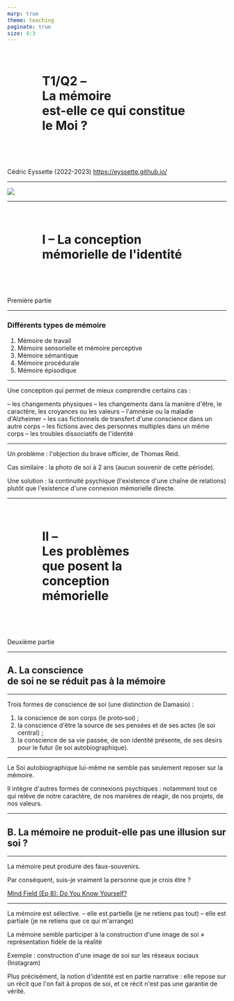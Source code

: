```yaml
---
marp: true
theme: teaching
paginate: true
size: 4:3
---
```


<!-- _class: titre -->

# T1/Q2 – <br>La mémoire <br>est-elle ce qui constitue le Moi ?  

Cédric Eyssette (2022-2023)
https://eyssette.github.io/


---
<!-- _class: i1t0 pp -->

![](https://fr.web.img2.acsta.net/medias/nmedia/18/36/06/10/18449315.jpg)


---
<!-- _class: partie -->
# I – La conception mémorielle de l'identité
Première partie


---
<!-- _class:  -->
### Différents types de mémoire

1) Mémoire de travail
2) Mémoire sensorielle et mémoire perceptive
3) Mémoire sémantique
4) Mémoire procédurale
5) Mémoire épisodique


---
<!-- _class: fpppp -->
Une conception qui permet de mieux comprendre certains cas : 

<span data-marpit-fragment="1">– les changements physiques</span>
<span data-marpit-fragment="2">– les changements dans la manière d'être, le caractère, les croyances ou les valeurs</span>
<span data-marpit-fragment="3">– l'amnésie ou la maladie d'Alzheimer</span>
<span data-marpit-fragment="4">– les cas fictionnels de transfert d'une conscience dans un autre corps</span>
<span data-marpit-fragment="5">– les fictions avec des personnes multiples dans un même corps</span>
<span data-marpit-fragment="6">– les troubles dissociatifs de l'identité</span>

 <!--Locke : l'homme du jour et l'homme de la nuit -->


---
<!-- _class:  -->
Un problème : l'objection du brave officier, de Thomas Reid.

<span data-marpit-fragment="1">Cas similaire : la photo de soi à 2 ans (aucun souvenir de cette période).</span>

<span data-marpit-fragment="2">Une solution : la continuité psychique (l'existence d'une chaîne de relations) plutôt que l'existence d'une connexion mémorielle directe.</span>


---
<!-- _class: partie -->
<style scoped>
h1 {margin:80px; margin-top:70px!important}
</style>
# II – <br>Les problèmes<br>que posent la <br>conception<br> mémorielle <!-- fit -->
Deuxième partie


---
<!-- _class: souspartie -->


## A. La conscience <br>de soi ne se réduit pas à la mémoire

---
<!-- _class: fppppppppp -->
Trois formes de conscience de soi (une distinction de Damasio) :
1) la conscience de son corps (le proto&#8209;soi) ;
2) la conscience d'être la source de ses pensées et de ses actes (le soi central) ;
3) la conscience de sa vie passée, de son identité présente, de ses désirs pour le futur (le soi autobiographique).</span>

<!-- 
1/ conscience de son corps
proprioception
cas : membre-fantôme, O. Sacks : “la femme désincarnée”, “l'homme qui tombait de son lit”, “fantômes“.

Animaux : test de Gallup
cas : les athlètes (escalade)

Locke ne parle pas du tout de cet aspect-là de la conscience de soi
Locke laisse de côté la dimension corporelle de la conscience de soi.

How the Body Shapes the Mind
Shaun Gallagher
"a primary, embodied sense of self"

2/ conscience d'être la source de ses pensées et de ses actes
cf. cours sur le libre arbitre
Cas : schizophrénie

=> semble correspondre à ce que dit Locke dans le 1er pargraphe

3/ soi autobiographique
=> semble correspondre au 2e paragraphe

-->


---
<!-- _class:  -->
Le Soi autobiographique lui-même ne semble pas seulement reposer sur la mémoire.

<span data-marpit-fragment="1">Il intègre d'autres formes de connexions psychiques : notamment tout ce qui relève de notre caractère, de nos manières de réagir, de nos projets, de nos valeurs.</span>

---
<!-- _class: souspartie -->
## B. La mémoire ne produit-elle pas une illusion sur soi ?


---
<!-- _class:  -->
La mémoire peut produire des faux-souvenirs.

<span data-marpit-fragment="1">Par conséquent, suis-je vraiment la personne que je crois être ?</span>

[Mind Field (Ep 8): Do You Know Yourself?](https://ladigitale.dev/digiview/#/v/6396d7de3decd)


---
<!-- _class: fp -->
La mémoire est sélective.
<span data-marpit-fragment="1">– elle est partielle (je ne retiens pas tout)</span>
<span data-marpit-fragment="2">– elle est partiale (je ne retiens que ce qui m'arrange)</span>

<span data-marpit-fragment="3">La mémoire semble participer à la construction d'une image de soi</span> <span data-marpit-fragment="4">≠ représentation fidèle de la réalité</span>

<span data-marpit-fragment="5">Exemple : construction d'une image de soi sur les réseaux sociaux (Instagram)</span>

<span data-marpit-fragment="6">Plus précisément, la notion d'identité est en partie narrative : elle repose sur un récit que l'on fait à propos de soi, et ce récit n'est pas une garantie de vérité.</span>

<!-- 
L'identité réelle déborde la conscience que nous en avons. On ne peut pas assimiler l'identité à la conscience.
Ce que nous sommes véritablement échappe en partie à notre conscience.



Question de la vérité, place du témoignage d'autrui ; récit de soi (identité narrative), image de soi : illusions sur soi

Exemples dans la science-fiction : faux souvenirs

Faut-il rejeter jusqu'à la notion même d'identité ?

Science-fiction / Westworld, Blade Runner, Dark City …
Shutter Island 

Conscience de soi : partielle et partiale.

Ne pouvons-nous pas apprendre des autres des vérités sur nous-mêmes ?

La mémoire est sélective. Nous retenons ce qui nous arrange (?)

Exemple : construction d'une image de soi sur les réseaux sociaux (Instagram)

La conscience de soi : une simple image de soi ? Un simple récit sur soi ?
La notion d'identité est en partie narrative : elle repose sur un récit que l'on fait à propos de soi, et ce récit n'est pas une garantie de vérité.



---
La mémoire est sélective.
- elle est partielle (je ne retiens pas tout)
- elle est partiale (je ne retiens que ce qui m'arrange)
La mémoire semble participer à la construction d'une image de soi
≠ représentation fidèle de la réalité
Exemple : construction d'une image de soi sur les réseaux sociaux (Instagram)
Plus précisément, la notion d'identité est en partie narrative : elle repose sur un récit que l'on fait à propos de soi, et ce récit n'est pas une garantie de vérité.
 -->
